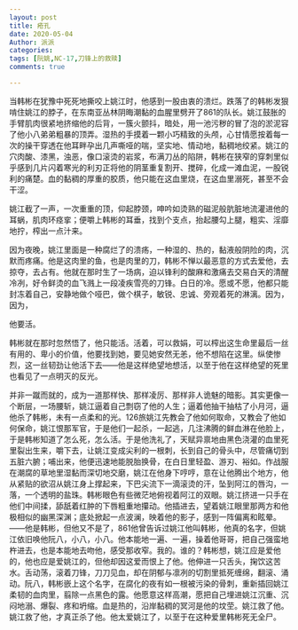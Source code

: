 ```yaml
---
layout: post
title: 疮孔
date: 2020-05-04
Author: 派派
categories: 
tags: [阮姚,NC-17,刀锋上的救赎]
comments: true

---
```


当韩彬在犹豫中死死地撕咬上姚江时，他感到一股由衷的溃烂。跌落了的韩彬发狠啃住姚江的脖子，在东南亚丛林阴晦潮黏的血腥里劈开了861的队长。姚江鼓胀的手臂肌肉很紧地挤缩他的后背，一簇火颤抖，暗处，用一池污秽的冒了泡的淤泥容了他小八弟弟粗暴的顶弄。湿热的手摸着一颗小巧精致的头颅，心甘情愿按着每一次的操干穿透在他耳畔孕出几声嘶哑的喘，坚实地、情动地，黏稠地绞紧。姚江的穴肉酸、漆黑，浊恶，像口滚烫的岩浆，布满刀丛的陷阱，韩彬在狭窄的穿刺里似乎感到几片闪着寒光的利刃正将他的阴茎重复割开、搅碎，化成一滩血泥，一股锐利的痛楚。血的黏稠的厚重的胶质，他只能在这血里烧，在这血里溺死，甚至不会干涩。

姚江截了一声，一次重重的顶，仰起脖颈，呻吟如烫熟的磁泥般肮脏地流灌进他的耳蜗，肌肉环痉挛；便嚼上韩彬的耳垂，找到个支点，抬起腰勾上腿，粗实、淫靡地拧，榨出一点汁来。

因为夜晚，姚江里面是一种腐烂了的溃疡，一种湿的、热的，黏液般阴险的肉，沉默而疼痛。他是这肉里的鱼，也是肉里的刀，韩彬不惮以最恶意的方式去爱他，去掠夺，去占有。他就在那时生了一场病，迫以锋利的酸麻和激痛去交易白天的清醒冷冽，好令鲜烫的血飞溅上一段凌疾雪亮的刀锋。白日的冷。愿或不愿，他都只能封冻着自己，安静地做个哑巴，做个棋子，敏锐、忠诚、旁观着死的淋漓。因为，因为，

他要活。

韩彬就在那时忽然悟了，他只能活。活着，可以救娟，可以榨出这生命里最后一丝有用的、卑小的价值，他要找到她，要见她安然无恙，他不想陷在这里。纵使惨烈，这一丝韧劲让他活下去——他是这样绝望地想活，以至于他在这样绝望的死里也看见了一点明灭的反光。

并非一蹴而就的，成为一道那样快、那样凌厉、那样非人诡魅的暗影。其实更像一个断层，一场腰斩，姚江逼着自己剽窃了他的人生；逼着他抽干抽枯了小月河，逼他杀了韩彬，未有一点柔和的光。126旅姚江先教会了他如何取命，又教会了他如何保命，姚江恨那军官，于是他们一起杀，一起逃，几注沸腾的鲜血淋在他脸上，于是韩彬知道了怎么死，怎么活。于是他洗礼了，天赋异禀地由黑色浇灌的血里死里裂出生来，嚼下去，让姚江变成尖利的一根刺，长到自己的骨头中，尽管痛切到五脏六腑；哺出来，他便迅速地能脱胎换骨，在白日里轻盈、游刃、裕如。作战服在潮腐的草地里湿黏而深切地交磨，姚江在他身下哼哼，意在让他腾出个地方，他从紧贴的欲沼从姚江身上撑起来，下巴尖流下一滴滚烫的汗，坠到阿江的唇沟，一落，一个透明的盐珠。韩彬眼色有些微茫地俯视着阿江的双眼。姚江挤进一只手在他们中间揉，舔舐着红肿的下唇粗重地攥动。他插进去，望着姚江眼里那两方和他极相似的幽黑深渊；底处掀起一点波澜，映着他的影子，感到一阵偏离和眩晕。——他是韩彬，但他又不是了，861他曾告诉过姚江他叫韩彬，他真的名字，但姚江依旧唤他阮八，小八，小八。他本能地一遍、一遍，操着他哥哥，把自己强蛮地杵进去，也是本能地去吻他，感受那收窄。我的。谁的？韩彬想，姚江应是爱他的，他也应是爱姚江的，但他却因这爱而恨上了他。他伸进一只舌头，掬饮这苦水。舌动荡，滚着刀锋，刀刀见血，却在阴郁与凛冽的切割里抵死缠绵，翻滚、涌动。阮八，韩彬嵌上这个名字，在腐化的夜有如一根被污染的骨刺，重新插回姚江柔韧的血肉里，翦除一点黑色的露。他愿意这样高潮，愿把自己埋进姚江沉重、沉闷地溺、爆裂、疼和坍缩。血是热的，沿岸黏稠的冥河是他的坟茔。姚江救了他。姚江救了他，才真正杀了他。他太爱姚江了，以至于在这种爱里韩彬死无全尸。

